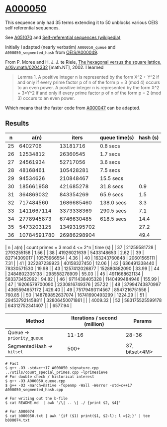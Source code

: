 # [A000050](https://oeis.org/A000050)

This sequence only had 35 terms extending it to 50 unblocks various OEIS
self referential sequences.

See [A051070](https://oeis.org/A051070) and
[Self-referential sequences (wikipedia)](https://en.wikipedia.org/wiki/On-Line_Encyclopedia_of_Integer_Sequences#Self-referential_sequences)

Initially I adapted (nearly verbatim) `A000050_queue` and `A000050_segmented_hash`
from [OEIS/A000049](../A000049).

From P. Moree and H. J. J. te Riele,
[The hexagonal versus the square lattice, arXiv:math/0204332](https://arxiv.org/abs/math/0204332)
[math.NT], 2002. I learned

> Lemma 1. A positive integer n is represented by the form X^2 + Y^2 if and only if
every prime factor p of n of the form p = 3 (mod 4) occurs to an even power. A
positive integer n is represented by the form X^2 + 3\*Y^2 if and only if every prime
factor p of n of the form p = 2 (mod 3) occurs to an even power.

Which means that the faster code from [A000047](../A000047) can be adapted.

## Results

| n  | a(n)          | iters          | queue time(s)| hash (s) |
|----|---------------|----------------|--------------|----------|
| 25 | 6402706       | 13181716       | 0.8     secs |          |
| 26 | 12534812      | 26360545       | 1.7     secs |          |
| 27 | 24561934      | 52717056       | 3.6     secs |          |
| 28 | 48168461      | 105428281      | 7.5     secs |          |
| 29 | 94534626      | 210848467      | 15.5    secs |          |
| 30 | 185661958     | 421685278      | 31.8    secs | 0.9      |
| 31 | 364869032     | 843354269      | 65.9    secs | 1.5      |
| 32 | 717484560     | 1686685460     | 138.0   secs | 3.3      |
| 33 | 1411667114    | 3373338369     | 290.5   secs | 7.1      |
| 34 | 2778945873    | 6746630485     | 618.5   secs | 14.4     |
| 35 | 5473203125    | 13493195702    |              | 27.2     |
| 36 | 10784591780   | 26986298904    |              | 49.4     |

| n  | a(n)          | count primes = 3 mod 4 <= 2^n | time (s) |
| 37 | 21259581728   | 2793255158       | 1.56    |
| 38 | 41926021639   | 5433148653       | 2.62    |
| 39 | 82714309017   | 10575966554      | 4.36    |
| 40 | 163243760848  | 20601565111      | 7.31    |
| 41 | 322287239923  | 40158327450      | 12.06   |
| 42 | 636491338440  | 78330571530      | 19.98   |
| 43 | 1257412026877 | 152880882090     | 33.99   |
| 44 | 2484802305138 | 298558278909     | 55.03   |
| 45 | 4911668621134 | 583373452992     | 94.82   |
| 46 | 9711438405328 | 1140499484946    | 155.99  |
| 47 | 19206579700090 | 2230816749376   | 257.22  |
| 48 | 37994743870997 | 4365594657172   | 429.40  |
| 49 | 75179493114567 | 8547216751556   | 760.85  |
| 50 | 148789852637074 | 16741690493299 | 1224.29 |
| 51 | 294537921458811 | 32806450071861 |              |          | 4009.32 |
| 52 | 583175525599178 | 64312752341407 |              |          | 6577.94 |

| Method | Iterations / second (million) | Params |
|--------|-------------------------------|--------|
| Queue -> `priority_queue` | 11-16 | 28-36 |
| SegmentedHash -> `bitset` | 500+  | 37, bitset<4M> |

```
# Fast
$ g++ -O3 -std=c++17 A000050_signature.cpp ../utils/count_special_primes.cpp -lprimesieve
# For double check / historical interest
$ g++ -O3 A000050_queue.cpp
$ g++ -O3 -march=native -fopenmp -Wall -Werror -std=c++17 A000050_segmented_hash.cpp

# For writing out the b-file
$ cat README.md  | awk '/\| .. \| ./ {print $2, $4}'

# For A000074
$ cat b000050.txt | awk '{if ($1) print($1, $2-l); l =$2;}' | tee b000074.txt
```

